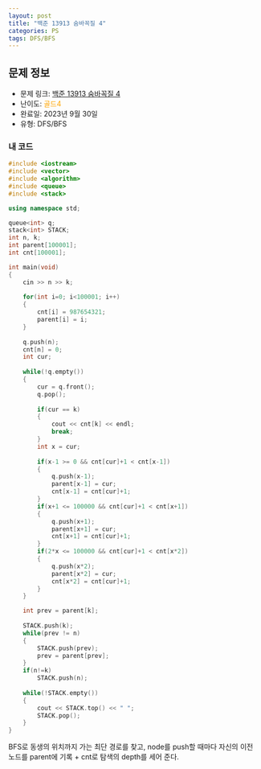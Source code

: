 ```yaml
---
layout: post
title: "백준 13913 숨바꼭질 4"
categories: PS
tags: DFS/BFS
---
```


## 문제 정보
- 문제 링크: [백준 13913 숨바꼭질 4](https://www.acmicpc.net/problem/13913)
- 난이도: <span style="color:#FFA500">골드4</span>
- 완료일: 2023년 9월 30일
- 유형: DFS/BFS

### 내 코드

```C++
#include <iostream>
#include <vector>
#include <algorithm>
#include <queue>
#include <stack>

using namespace std;

queue<int> q;
stack<int> STACK;
int n, k;
int parent[100001];
int cnt[100001];

int main(void)
{
	cin >> n >> k;
	
	for(int i=0; i<100001; i++)
	{
		cnt[i] = 987654321;
		parent[i] = i;
	}
		
	q.push(n);
	cnt[n] = 0;
	int cur;
	
	while(!q.empty())
	{
		cur = q.front();
		q.pop();
		
		if(cur == k)
		{
			cout << cnt[k] << endl;
			break;
		}
		int x = cur;
		
		if(x-1 >= 0 && cnt[cur]+1 < cnt[x-1])
		{
			q.push(x-1);
			parent[x-1] = cur;
			cnt[x-1] = cnt[cur]+1;
		}
		if(x+1 <= 100000 && cnt[cur]+1 < cnt[x+1])
		{
			q.push(x+1);
			parent[x+1] = cur;
			cnt[x+1] = cnt[cur]+1;
		}
		if(2*x <= 100000 && cnt[cur]+1 < cnt[x*2])
		{
			q.push(x*2);
			parent[x*2] = cur;
			cnt[x*2] = cnt[cur]+1;
		}
	}

	int prev = parent[k];
	
	STACK.push(k);
	while(prev != n)
	{
		STACK.push(prev);
		prev = parent[prev];
	}
	if(n!=k)
		STACK.push(n);
	
	while(!STACK.empty())
	{
		cout << STACK.top() << " ";
		STACK.pop();
	}
}
```

BFS로 동생의 위치까지 가는 최단 경로를 찾고, node를 push할 때마다 자신의 이전 노드를 parent에 기록 + cnt로 탐색의 depth를 세어 준다.
